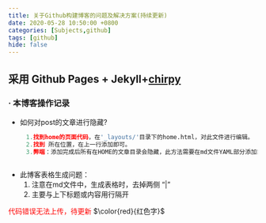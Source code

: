 ```yaml
---
title: 关于Github构建博客的问题及解决方案(持续更新)
date: 2020-05-28 10:50:00 +0800
categories: [Subjects,github]
tags: [github]
hide: false
---
```


##  采用 Github Pages + Jekyll+[chirpy](https://chirpy.cotes.info/posts/write-a-new-post/)

### · 本博客操作记录
- 如何对post的文章进行隐藏?
```Python
     1.找到home的页面代码，在'_layouts/'目录下的home.html，对此文件进行编辑。
     2.找到 所在位置，在上一行添加即可。
     3.弊端：添加完成后所有在HOME的文章目录会隐藏，此方法需要在md文件YAML部分添加或，来自定义显示或不显示。
```

```Ruby


```

- 此博客表格生成问题：
     1. 注意在md文件中，生成表格时，去掉两侧 “|”
     2. 主要与上下标题或内容用行隔开

<font color=red> 代码错误无法上传，待更新  </font>
$\color{red}{红色字}$